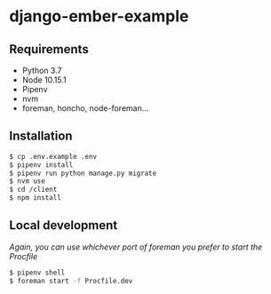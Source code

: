# django-ember-example

## Requirements
- Python 3.7
- Node 10.15.1
- Pipenv
- nvm
- foreman, honcho, node-foreman...

## Installation
```bash
$ cp .env.example .env
$ pipenv install
$ pipenv run python manage.py migrate
$ nvm use
$ cd /client
$ npm install
```

## Local development

_Again, you can use whichever port of foreman you prefer to start the Procfile_

```bash
$ pipenv shell
$ foreman start -f Procfile.dev
```
